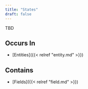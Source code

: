 ```yaml
---
title: "States"
draft: false
---
```


TBD

## Occurs In
* [Entities]({{< relref "entity.md" >}})

## Contains
* [Fields]({{< relref "field.md" >}})
